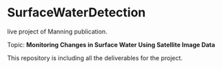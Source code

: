 # SurfaceWaterDetection
live project of Manning publication. 


Topic: <b> Monitoring Changes in Surface Water Using Satellite Image Data </b>
<p> This repository is including all the deliverables for the project. </p>
